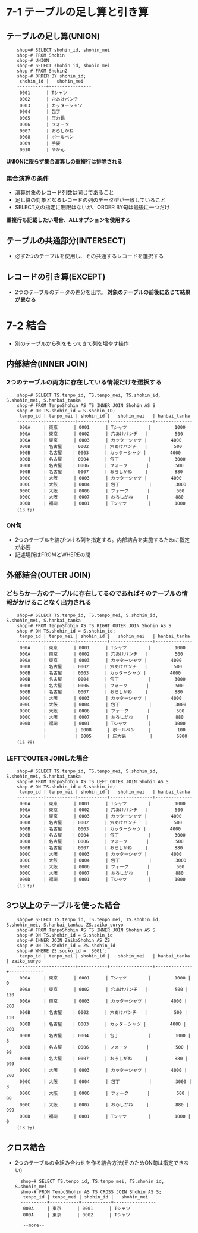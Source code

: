 # 7-1 テーブルの足し算と引き算

## テーブルの足し算(UNION)

        shop=# SELECT shohin_id, shohin_mei
        shop-# FROM Shohin
        shop-# UNION
        shop-# SELECT shohin_id, shohin_mei
        shop-# FROM Shohin2
        shop-# ORDER BY shohin_id;
         shohin_id |   shohin_mei
        -----------+----------------
         0001      | Tシャツ
         0002      | 穴あけパンチ
         0003      | カッターシャツ
         0004      | 包丁
         0005      | 圧力鍋
         0006      | フォーク
         0007      | おろしがね
         0008      | ボールペン
         0009      | 手袋
         0010      | やかん
   
**UNIONに限らず集合演算しの重複行は排除される**

### 集合演算の条件
- 演算対象のレコード列数は同じであること
- 足し算の対象となるレコードの列のデータ型が一致していること
- SELECT文の指定に制限はないが、ORDER BY句は最後に一つだけ

**重複行も記載したい場合、ALLオプションを使用する**

## テーブルの共通部分(INTERSECT)
- 必ず2つのテーブルを使用し、その共通するレコードを選択する

## レコードの引き算(EXCEPT)
- 2つのテーブルのデータの差分を出す。
**対象のテーブルの前後に応じて結果が異なる**


# 7-2 結合
- 別のテーブルから列をもってきて列を増やす操作

## 内部結合(INNER JOIN)
### 2つのテーブルの両方に存在している情報だけを選択する

        shop=# SELECT TS.tenpo_id, TS.tenpo_mei, TS.shohin_id, S.shohin_mei, S.hanbai_tanka
        shop-# FROM TenpoShohin AS TS INNER JOIN Shohin AS S
        shop-# ON TS.shohin_id = S.shohin_ID;
         tenpo_id | tenpo_mei | shohin_id |   shohin_mei   | hanbai_tanka
        ----------+-----------+-----------+----------------+--------------
         000A     | 東京      | 0001      | Tシャツ        |         1000
         000A     | 東京      | 0002      | 穴あけパンチ   |          500
         000A     | 東京      | 0003      | カッターシャツ |         4000
         000B     | 名古屋    | 0002      | 穴あけパンチ   |          500
         000B     | 名古屋    | 0003      | カッターシャツ |         4000
         000B     | 名古屋    | 0004      | 包丁           |         3000
         000B     | 名古屋    | 0006      | フォーク       |          500
         000B     | 名古屋    | 0007      | おろしがね     |          880
         000C     | 大阪      | 0003      | カッターシャツ |         4000
         000C     | 大阪      | 0004      | 包丁           |         3000
         000C     | 大阪      | 0006      | フォーク       |          500
         000C     | 大阪      | 0007      | おろしがね     |          880
         000D     | 福岡      | 0001      | Tシャツ        |         1000
        (13 行)

### ON句
- 2つのテーブルを結びつける列を指定する。内部結合を実施するために指定が必要
- 記述場所はFROMとWHEREの間


## 外部結合(OUTER JOIN)
### どちらか一方のテーブルに存在してるのであればそのテーブルの情報がかけることなく出力される

        shop=# SELECT TS.tenpo_id, TS.tenpo_mei, S.shohin_id, S.shohin_mei, S.hanbai_tanka
        shop-# FROM TenpoShohin AS TS RIGHT OUTER JOIN Shohin AS S
        shop-# ON TS.shohin_id = S.shohin_id;
         tenpo_id | tenpo_mei | shohin_id |   shohin_mei   | hanbai_tanka
        ----------+-----------+-----------+----------------+--------------
         000A     | 東京      | 0001      | Tシャツ        |         1000
         000A     | 東京      | 0002      | 穴あけパンチ   |          500
         000A     | 東京      | 0003      | カッターシャツ |         4000
         000B     | 名古屋    | 0002      | 穴あけパンチ   |          500
         000B     | 名古屋    | 0003      | カッターシャツ |         4000
         000B     | 名古屋    | 0004      | 包丁           |         3000
         000B     | 名古屋    | 0006      | フォーク       |          500
         000B     | 名古屋    | 0007      | おろしがね     |          880
         000C     | 大阪      | 0003      | カッターシャツ |         4000
         000C     | 大阪      | 0004      | 包丁           |         3000
         000C     | 大阪      | 0006      | フォーク       |          500
         000C     | 大阪      | 0007      | おろしがね     |          880
         000D     | 福岡      | 0001      | Tシャツ        |         1000
                  |           | 0008      | ボールペン     |          100
                  |           | 0005      | 圧力鍋         |         6800
        (15 行)

### LEFTでOUTER JOINした場合

        shop=# SELECT TS.tenpo_id, TS.tenpo_mei, S.shohin_id, S.shohin_mei, S.hanbai_tanka
        shop-# FROM TenpoShohin AS TS LEFT OUTER JOIN Shohin AS S
        shop-# ON TS.shohin_id = S.shohin_id;
         tenpo_id | tenpo_mei | shohin_id |   shohin_mei   | hanbai_tanka
        ----------+-----------+-----------+----------------+--------------
         000A     | 東京      | 0001      | Tシャツ        |         1000
         000A     | 東京      | 0002      | 穴あけパンチ   |          500
         000A     | 東京      | 0003      | カッターシャツ |         4000
         000B     | 名古屋    | 0002      | 穴あけパンチ   |          500
         000B     | 名古屋    | 0003      | カッターシャツ |         4000
         000B     | 名古屋    | 0004      | 包丁           |         3000
         000B     | 名古屋    | 0006      | フォーク       |          500
         000B     | 名古屋    | 0007      | おろしがね     |          880
         000C     | 大阪      | 0003      | カッターシャツ |         4000
         000C     | 大阪      | 0004      | 包丁           |         3000
         000C     | 大阪      | 0006      | フォーク       |          500
         000C     | 大阪      | 0007      | おろしがね     |          880
         000D     | 福岡      | 0001      | Tシャツ        |         1000
        (13 行)

## 3つ以上のテーブルを使った結合

        shop=# SELECT TS.tenpo_id, TS.tenpo_mei, TS.shohin_id, S.shohin_mei, S.hanbai_tanka, ZS.zaiko_suryo
        shop-# FROM TenpoShohin AS TS INNER JOIN Shohin AS S
        shop-# ON TS.shohin_id = S.shohin_id
        shop-# INNER JOIN ZaikoShohin AS ZS
        shop-# ON TS.shohin_id = ZS.shohin_id
        shop-# WHERE ZS.souko_id = 'S001';
         tenpo_id | tenpo_mei | shohin_id |   shohin_mei   | hanbai_tanka | zaiko_suryo
        ----------+-----------+-----------+----------------+--------------+-------------
         000A     | 東京      | 0001      | Tシャツ        |         1000 |           0
         000A     | 東京      | 0002      | 穴あけパンチ   |          500 |         120
         000A     | 東京      | 0003      | カッターシャツ |         4000 |         200
         000B     | 名古屋    | 0002      | 穴あけパンチ   |          500 |         120
         000B     | 名古屋    | 0003      | カッターシャツ |         4000 |         200
         000B     | 名古屋    | 0004      | 包丁           |         3000 |           3
         000B     | 名古屋    | 0006      | フォーク       |          500 |          99
         000B     | 名古屋    | 0007      | おろしがね     |          880 |         999
         000C     | 大阪      | 0003      | カッターシャツ |         4000 |         200
         000C     | 大阪      | 0004      | 包丁           |         3000 |           3
         000C     | 大阪      | 0006      | フォーク       |          500 |          99
         000C     | 大阪      | 0007      | おろしがね     |          880 |         999
         000D     | 福岡      | 0001      | Tシャツ        |         1000 |           0
        (13 行)

## クロス結合
- 2つのテーブルの全組み合わせを作る結合方法(そのためON句は指定できない)

        shop=# SELECT TS.tenpo_id, TS.tenpo_mei, TS.shohin_id, S.shohin_mei
        shop-# FROM TenpoShohin AS TS CROSS JOIN Shohin AS S;
         tenpo_id | tenpo_mei | shohin_id |   shohin_mei
        ----------+-----------+-----------+----------------
         000A     | 東京      | 0001      | Tシャツ
         000A     | 東京      | 0002      | Tシャツ
        
         --more--

